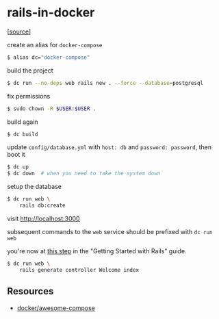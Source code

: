 # rails-in-docker

[[source](https://docs.docker.com/compose/rails/)]

create an alias for `docker-compose`

```bash
$ alias dc="docker-compose"
```

build the project

```bash
$ dc run --no-deps web rails new . --force --database=postgresql
```

fix permissions

```bash
$ sudo chown -R $USER:$USER .
```

build again

```bash
$ dc build
```

update `config/database.yml` with `host: db` and `password: password`, then boot it

```bash
$ dc up
$ dc down  # when you need to take the system down
```

setup the database

```bash
$ dc run web \
    rails db:create
```

visit <http://localhost:3000>

subsequent commands to the `web` service should be prefixed with `dc run web`

you're now at
[this step](https://guides.rubyonrails.org/v5.2/getting_started.html#say-hello-rails)
in the "Getting Started with Rails" guide.

```bash
$ dc run web \
    rails generate controller Welcome index
```

## Resources

* [docker/awesome-compose](https://github.com/docker/awesome-compose#readme)
